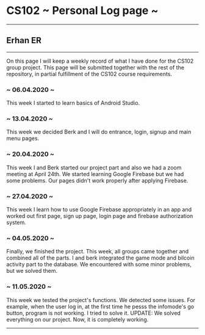 # CS102 ~ Personal Log page ~
****
## Erhan ER
****

On this page I will keep a weekly record of what I have done for the CS102 group project. This page will be submitted together with the rest of the repository, in partial fulfillment of the CS102 course requirements.

### ~ 06.04.2020 ~
This week I started to learn basics of Android Studio.

### ~ 13.04.2020 ~
This week we decided Berk and I will do entrance, login, signup and main menu pages.

### ~ 20.04.2020 ~ 
This week I and Berk started our project part and also we had a zoom meeting at April 24th. We started learning Google Firebase but we had some problems. Our pages didn't work properly after applying Firebase.

### ~ 27.04.2020 ~
This week I learn how to use Google Firebase appropriately in an app and worked out first page, sign up page, login page and firebase authorization system.

### ~ 04.05.2020 ~
Finally, we finished the project. This week, all groups came together and combined all of the parts. I and berk integrated the game mode and bilcoin activity part to the database. We encountered with some minor problems, but we solved them.

### ~ 11.05.2020 ~
This week we tested the project's functions. We detected some issues. For example, when the user log in, at the first time he pesss the infomode's go button, program is not working. I tried to solve it. UPDATE: We solved everything on our project. Now, it is completely working.
****
